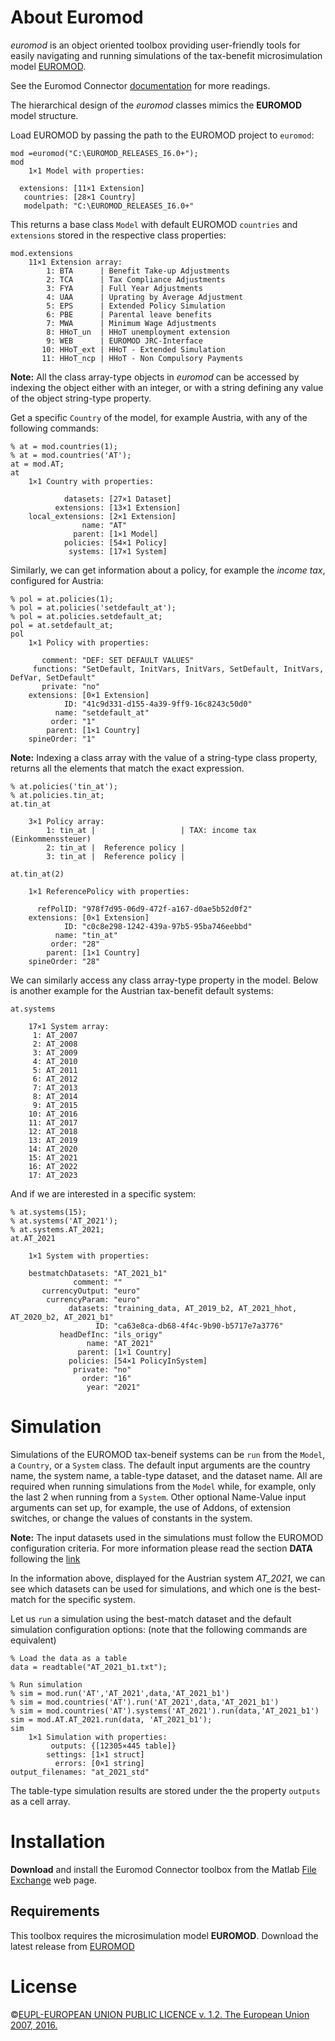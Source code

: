 # About Euromod
_euromod_ is an object oriented toolbox providing user-friendly tools for easily navigating and running simulations of the tax-benefit
microsimulation model [EUROMOD](https://euromod-web.jrc.ec.europa.eu "https://euromod-web.jrc.ec.europa.eu").

See the Euromod Connector [documentation](./doc/GettingStarted.mlx) for more readings.

The hierarchical design of the _euromod_ classes mimics the **EUROMOD** model structure. 

Load EUROMOD by passing the path to the EUROMOD project to `euromod`:

```
mod =euromod("C:\EUROMOD_RELEASES_I6.0+");
mod
	1×1 Model with properties:
     
  extensions: [11×1 Extension]
   countries: [28×1 Country]
   modelpath: "C:\EUROMOD_RELEASES_I6.0+"
```

This returns a base class `Model` with default EUROMOD `countries` and
`extensions` stored in the respective class properties: 
```
mod.extensions
	11×1 Extension array:
		1: BTA      | Benefit Take-up Adjustments
		2: TCA      | Tax Compliance Adjustments
		3: FYA      | Full Year Adjustments
		4: UAA      | Uprating by Average Adjustment
		5: EPS      | Extended Policy Simulation
		6: PBE      | Parental leave benefits
		7: MWA      | Minimum Wage Adjustments
		8: HHoT_un  | HHoT unemployment extension
		9: WEB      | EUROMOD JRC-Interface
	   10: HHoT_ext | HHoT - Extended Simulation
	   11: HHoT_ncp | HHoT - Non Compulsory Payments
```

**Note:** All the class array-type objects in _euromod_ can be accessed
by indexing the object either with an integer, or with a string
defining any value of the object string-type property.

Get a specific `Country` of the model, for example Austria, with any
of the following commands:
```
% at = mod.countries(1);
% at = mod.countries('AT');
at = mod.AT;
at
	1×1 Country with properties:

            datasets: [27×1 Dataset]
          extensions: [13×1 Extension]
    local_extensions: [2×1 Extension]
                name: "AT"
              parent: [1×1 Model]
            policies: [54×1 Policy]
             systems: [17×1 System]
```

Similarly, we can get information about a policy, for example the _income tax_, configured for Austria:
```
% pol = at.policies(1);
% pol = at.policies('setdefault_at');
% pol = at.policies.setdefault_at;
pol = at.setdefault_at;
pol
	1×1 Policy with properties:

       comment: "DEF: SET DEFAULT VALUES"
     functions: "SetDefault, InitVars, InitVars, SetDefault, InitVars, DefVar, SetDefault"
       private: "no"
    extensions: [0×1 Extension]
            ID: "41c9d331-d155-4a39-9ff9-16c8243c50d0"
          name: "setdefault_at"
         order: "1"
        parent: [1×1 Country]
    spineOrder: "1"
```

**Note:** Indexing a class array with the value of a string-type
class property, returns all the elements that match the exact expression.
```
% at.policies('tin_at');
% at.policies.tin_at;
at.tin_at

	3×1 Policy array:
		1: tin_at |                   | TAX: income tax (Einkommenssteuer)
		2: tin_at |  Reference policy | 
		3: tin_at |  Reference policy | 
```

```
at.tin_at(2)

	1×1 ReferencePolicy with properties:

      refPolID: "978f7d95-06d9-472f-a167-d0ae5b52d0f2"
    extensions: [0×1 Extension]
            ID: "c0c8e298-1242-439a-97b5-95ba746eebbd"
          name: "tin_at"
         order: "28"
        parent: [1×1 Country]
    spineOrder: "28"
```

We can similarly access any class array-type property in the model.
Below is another example for the Austrian tax-benefit default systems:
```
at.systems

	17×1 System array:
	 1: AT_2007
	 2: AT_2008
	 3: AT_2009
	 4: AT_2010
	 5: AT_2011
	 6: AT_2012
	 7: AT_2013
	 8: AT_2014
	 9: AT_2015
	10: AT_2016
	11: AT_2017
	12: AT_2018
	13: AT_2019
	14: AT_2020
	15: AT_2021
	16: AT_2022
	17: AT_2023
```

And if we are interested in a specific system:
```
% at.systems(15);
% at.systems('AT_2021');
% at.systems.AT_2021;
at.AT_2021

	1×1 System with properties:

    bestmatchDatasets: "AT_2021_b1"
              comment: ""
       currencyOutput: "euro"
        currencyParam: "euro"
             datasets: "training_data, AT_2019_b2, AT_2021_hhot, AT_2020_b2, AT_2021_b1"
                   ID: "ca63e8ca-db68-4f4c-9b90-b5717e7a3776"
           headDefInc: "ils_origy"
                 name: "AT_2021"
               parent: [1×1 Country]
             policies: [54×1 PolicyInSystem]
              private: "no"
                order: "16"
                 year: "2021"
```
# Simulation

Simulations of the EUROMOD tax-beneif systems can be `run`
from the `Model`, a `Country`, or a `System` class. The default 
input arguments are the country name, the system name, a table-type dataset,
and the dataset name. All are required when running simulations from the `Model`
while, for example, only the last 2 when running from a `System`. Other optional
Name-Value input arguments can set up, for example, the use of Addons, of extension
switches, or change the values of constants in the system. 

**Note:** The input datasets used in the simulations must follow the
EUROMOD configuration criteria. For more information please read the section **DATA** following
the [link](https://euromod-web.jrc.ec.europa.eu/download-euromod "https://euromod-web.jrc.ec.europa.eu/download-euromod")

In the information above, displayed for the Austrian system <i>AT_2021</i>,
we can see which datasets can be used for simulations, and which one is the best-match
for the specific system.


Let us `run` a simulation using the best-match dataset and the default simulation configuration
options: (note that the following commands are equivalent)
```
% Load the data as a table
data = readtable("AT_2021_b1.txt");

% Run simulation
% sim = mod.run('AT','AT_2021',data,'AT_2021_b1')
% sim = mod.countries('AT').run('AT_2021',data,'AT_2021_b1')
% sim = mod.countries('AT').systems('AT_2021').run(data,'AT_2021_b1')
sim = mod.AT.AT_2021.run(data, 'AT_2021_b1');
sim
	1×1 Simulation with properties:
		 outputs: {[12305×445 table]}
		settings: [1×1 struct]
		  errors: [0×1 string]
output_filenames: "at_2021_std"
```
The table-type simulation results are stored under the
the property `outputs` as a cell array.


# Installation

**Download** and install the Euromod Connector toolbox from the Matlab
[File Exchange](https://it.mathworks.com/matlabcentral/fileexchange/174595-euromod?s_tid=srchtitle "https://it.mathworks.com/matlabcentral/fileexchange/174595-euromod?s_tid=srchtitle")
web page.

## Requirements
This toolbox requires the microsimulation model **EUROMOD**.
Download the latest release from 
[EUROMOD](https://euromod-web.jrc.ec.europa.eu/download-euromod "https://euromod-web.jrc.ec.europa.eu/download-euromod")


# License
©[EUPL-EUROPEAN UNION PUBLIC LICENCE v. 1.2. The European Union 2007, 2016.](License.txt)